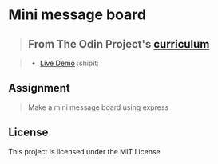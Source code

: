 # Mini message board

> ## From The Odin Project's [curriculum](https://www.theodinproject.com/lessons/mini-message-board)

> - [Live Demo](https://obylisk-mini-message-board.herokuapp.com/) :shipit:

## Assignment

> Make a mini message board using express

## License

This project is licensed under the MIT License
